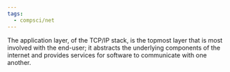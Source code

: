 ```yaml
---
tags:
  - compsci/net
---
```

The application layer, of the TCP/IP stack, is the topmost layer that is most involved with the end-user; it abstracts the underlying components of the internet and provides services for software to communicate with one another.